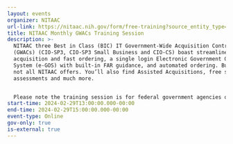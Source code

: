 ```yaml
---
layout: events
organizer: NITAAC
url-link: https://nitaac.nih.gov/form/free-training?source_entity_type=node&source_entity_id=169576#no-back
title: NITAAC Monthly GWACs Training Session
description: >-
  NITAAC three Best in Class (BIC) IT Government-Wide Acquisition Contracts
  (GWACs) (CIO-SP3, CIO-SP3 Small Business and CIO-CS) boast streamlined
  acquisition and fast ordering, a single login Electronic Government Ordering
  System (e-GOS) with built-in FAR guidance, and automated ordering. But that’s
  not all NITAAC offers. You’ll also find Assisted Acquisitions, free scope
  assessments and much more.


  Please note the training session is for federal government agencies only. If you are not a federal government agency and would like to request a training session, please contact NITAAC Support for assistance. All attendees will receive 2 Continuous Learning Points (CLP) for attending this training.
start-time: 2024-02-29T13:00:00.000-00:00
end-time: 2024-02-29T15:00:00.000-00:00
event-type: Online
gov-only: true
is-external: true
---
```

